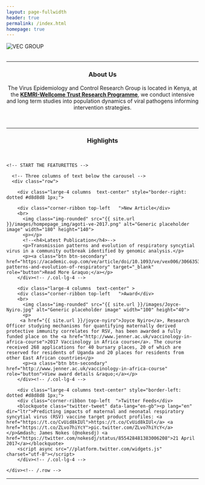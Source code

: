 ```yaml
---
layout: page-fullwidth
header: true
permalink: /index.html
homepage: true
---
```


<div class="row-30">
  <div class="small-12 small-centered columns">
   <!-- <img src="{{ site.url }}/images/banner3.png" alt="VEC GROUP">  -->
   <img src="{{ site.url }}/images/hompepage_img/veclab_members.jpg" alt="VEC GROUP">
  </div>
</div>
<br>

<hr >

<div>
<section>
   <center><h3>About Us</h3>
<p>The Virus Epidemiology and Control Research Group is located in Kenya, at the <a href="http://www.kemri-wellcome.org" target="_blank"><strong>KEMRI-Wellcome Trust Research Programme</strong></a>, we conduct intensive and long term studies into population dynamics of viral pathogens informing intervention strategies.</p></center>
</section>
</div>

<br>


<hr>

<div>
<section>
   <center><h3>Highlights</h3></center>
</section>
</div>

<br>

<!--<center>
<a href="{{ site.url }}/about" class="button radius">About us</a>
<a href="{{ site.url }}/research" class="button radius">Our Research</a>
<a href="{{ site.url }}/publications" class="button radius">Publications</a>
<a href="{{ site.url }}/team" class="button radius">The Team</a>
<a href="{{ site.url }}/blog" class="button radius">Read our Blog</a>
<a href="{{ site.url }}/contact" class="button radius">Contact us</a>
</center>
-->
<section>

	<!-- START THE FEATURETTES -->
	
      <!-- Three columns of text below the carousel -->
      <div class="row">
     
        <div class="large-4 columns  text-center" style="border-right: dotted #d8d8d8 1px;">

    	<div class="corner-ribbon top-left   ">New Article</div>
		<br>
          <img class="img-rounded" src="{{ site.url }}/images/hompepage_img/agoti-ve-2017.png" alt="Generic placeholder image" width="180" height="140">
          <p></p>
          <!--<h4>Latest Publication</h4>-->
          <p>Transmission patterns and evolution of respiratory syncytial virus in a community outbreak identified by genomic analysis.</p>
          <p><a class="btn btn-secondary" href="https://academic.oup.com/ve/article/doi/10.1093/ve/vex006/3066353/Transmission-patterns-and-evolution-of-respiratory" target="_blank" role="button">Read More &raquo;</a></p>
        </div><!-- /.col-lg-4 -->
        
        <div class="large-4 columns  text-center" >
        <div class="corner-ribbon top-left   ">Award</div>
		<br>
          <img class="img-rounded" src="{{ site.url }}/images/Joyce-Nyiro.jpg" alt="Generic placeholder image" width="100" height="40">
          <p>
         <a href="{{ site.url }}/joyce-nyiro">Joyce Nyiro</a>, Research Officer studying mechanisms for quantifying maternally derived protective immunity correlates for RSV, has been awarded a fully funded place on the <a href="http://www.jenner.ac.uk/vaccinology-in-africa-course">2017 Vaccinology in Africa course</a>. The course received 268 applications for 40 bursary places, 20 of which are reserved for residents of Uganda and 20 places for residents from other East African countries</p>
          <p><a class="btn btn-secondary" href="http://www.jenner.ac.uk/vaccinology-in-africa-course" role="button">View award details &raquo;</a></p>
        </div><!-- /.col-lg-4 -->
        
        <div class="large-4 columns text-center" style="border-left: dotted #d8d8d8 1px;">
    	<div class="corner-ribbon top-left  ">Twitter Feeds</div>
		<blockquote class="twitter-tweet" data-lang="en-gb"><p lang="en" dir="ltr">Predicting impacts of maternal and neonatal respiratory syncytial virus (RSV) vaccine target product profiles: <a href="https://t.co/CvUid8kIUl">https://t.co/CvUid8kIUl</a> <a href="https://t.co/ZLvo7hiYcY">pic.twitter.com/ZLvo7hiYcY</a></p>&mdash; James Nokes (@nokesdj) <a href="https://twitter.com/nokesdj/status/855428481383006208">21 April 2017</a></blockquote>
		<script async src="//platform.twitter.com/widgets.js" charset="utf-8"></script>        
		</div><!-- /.col-lg-4 -->
    
    </div><!-- /.row -->

</section>

<hr>
<div class="row">
 <div class="small-10 small-centered columns">
  <center><img src="{{ site.url }}/images/warwick-kemri-logo.png" alt=""></center>
 </div>
</div>

